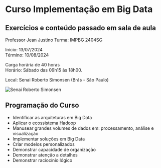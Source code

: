 # Curso Implementação em Big Data
## Exercícios e conteúdo passado em sala de aula
Professor Jean Justino
Turma: IMPBG 2404SG

Início: 13/07/2024  
Término: 10/08/2024

Carga horária de 40 horas  
Horário: Sábado das 09h15 às 18h00.

Local: Senai Roberto Simonsen (Brás - São Paulo)
&nbsp;

![Senai Roberto Simonsen](https://lh3.googleusercontent.com/p/AF1QipOEILSwT_gp9yUkiGX8-wknZKeATuMpgE-fJkH9=s1360-w1360-h1020)

<!-- ## Minuta do Curso
O curso de Aperfeiçoamento Profissional de Programação em Python tem por objetivo o desenvolvimento de competências relativas a programação utilizando codificações na linguagem Python com diferentes níveis de complexidade, seguindo manuais técnicos de boas práticas de programação. -->

## Programação do Curso
* Identificar as arquiteturas em Big Data
* Aplicar o ecossistema Hadoop
* Manusear grandes volumes de dados em: processamento, análise e visualização
* Implementar soluções em Big Data
* Criar modelos personalizados
* Demonstrar capacidade de organização
* Demonstrar atenção a detalhes
* Demonstrar raciocínio lógico
